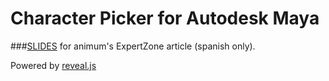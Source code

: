 Character Picker for Autodesk Maya
==================================

###[SLIDES](http://csaez.github.io/slides_picker) for animum's ExpertZone article (spanish only).


Powered by [reveal.js](http://github.com/hakimel/reveal.js)
